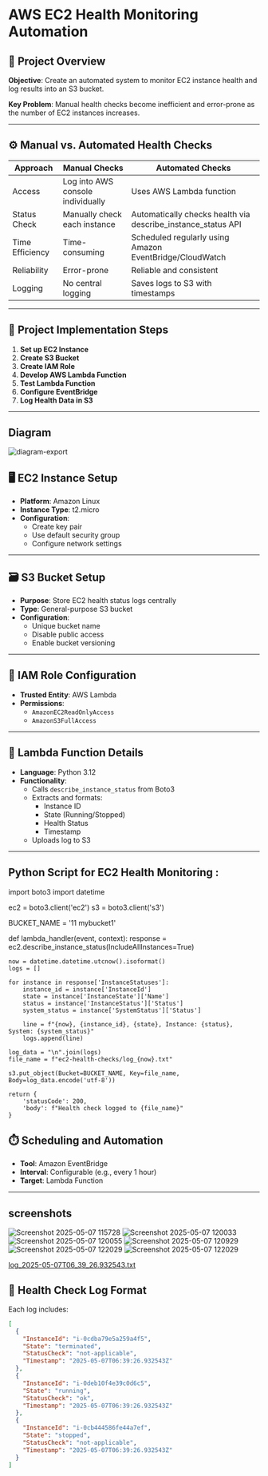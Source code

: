 

# AWS EC2 Health Monitoring Automation 

## 📌 Project Overview

**Objective**: Create an automated system to monitor EC2 instance health and log results into an S3 bucket.

**Key Problem**: Manual health checks become inefficient and error-prone as the number of EC2 instances increases.

---

## ⚙️ Manual vs. Automated Health Checks

| Approach        | Manual Checks                                  | Automated Checks                                      |
|----------------|------------------------------------------------|--------------------------------------------------------|
| Access          | Log into AWS console individually              | Uses AWS Lambda function                              |
| Status Check    | Manually check each instance                   | Automatically checks health via describe_instance_status API |
| Time Efficiency | Time-consuming                                 | Scheduled regularly using Amazon EventBridge/CloudWatch |
| Reliability     | Error-prone                                     | Reliable and consistent                              |
| Logging         | No central logging                              | Saves logs to S3 with timestamps                     |

---

## 🚀 Project Implementation Steps

1. **Set up EC2 Instance**
2. **Create S3 Bucket**
3. **Create IAM Role**
4. **Develop AWS Lambda Function**
5. **Test Lambda Function**
6. **Configure EventBridge**
7. **Log Health Data in S3**

---
## Diagram
![diagram-export](https://github.com/user-attachments/assets/d20c030d-d4ed-4f9b-9de0-63bcc1c674c4)


## 🖥️ EC2 Instance Setup

- **Platform**: Amazon Linux
- **Instance Type**: t2.micro
- **Configuration**:
  - Create key pair
  - Use default security group
  - Configure network settings

---

## 🗃️ S3 Bucket Setup

- **Purpose**: Store EC2 health status logs centrally
- **Type**: General-purpose S3 bucket
- **Configuration**:
  - Unique bucket name
  - Disable public access
  - Enable bucket versioning

---

## 🔐 IAM Role Configuration

- **Trusted Entity**: AWS Lambda
- **Permissions**:
  - `AmazonEC2ReadOnlyAccess`
  - `AmazonS3FullAccess`

---

## 🧠 Lambda Function Details

- **Language**: Python 3.12
- **Functionality**:
  - Calls `describe_instance_status` from Boto3
  - Extracts and formats:
    - Instance ID
    - State (Running/Stopped)
    - Health Status
    - Timestamp
  - Uploads log to S3

---
## Python Script for EC2 Health Monitoring :

import boto3
import datetime

ec2 = boto3.client('ec2')
s3 = boto3.client('s3')

BUCKET_NAME = '11 mybucket1'  

def lambda_handler(event, context):
    response = ec2.describe_instance_status(IncludeAllInstances=True)
    
    now = datetime.datetime.utcnow().isoformat()
    logs = []

    for instance in response['InstanceStatuses']:
        instance_id = instance['InstanceId']
        state = instance['InstanceState']['Name']
        status = instance['InstanceStatus']['Status']
        system_status = instance['SystemStatus']['Status']
        
        line = f"{now}, {instance_id}, {state}, Instance: {status}, System: {system_status}"
        logs.append(line)
    
    log_data = "\n".join(logs)
    file_name = f"ec2-health-checks/log_{now}.txt"

    s3.put_object(Bucket=BUCKET_NAME, Key=file_name, Body=log_data.encode('utf-8'))
    
    return {
        'statusCode': 200,
        'body': f"Health check logged to {file_name}"
    }
## ⏱️ Scheduling and Automation

- **Tool**: Amazon EventBridge
- **Interval**: Configurable (e.g., every 1 hour)
- **Target**: Lambda Function

---
## screenshots

![Screenshot 2025-05-07 115728](https://github.com/user-attachments/assets/0c65ba1f-f4a3-472a-8119-bc51614e81bd)
![Screenshot 2025-05-07 120033](https://github.com/user-attachments/assets/4bd9e88c-30f6-4077-9a0e-fdfafe0501a7)
![Screenshot 2025-05-07 120055](https://github.com/user-attachments/assets/64067363-bd9a-4404-85cc-98332ead7cfd)
![Screenshot 2025-05-07 120929](https://github.com/user-attachments/assets/8c8ce238-e181-4824-ab8f-b419e17ebd7e)
![Screenshot 2025-05-07 122029](https://github.com/user-attachments/assets/89090d60-2ae9-474f-9231-485aebe0fb96)
![Screenshot 2025-05-07 122029](https://github.com/user-attachments/assets/70db1d93-7e81-419e-821c-a27c4969de0f)

[log_2025-05-07T06_39_26.932543.txt](https://github.com/user-attachments/files/20080867/log_2025-05-07T06_39_26.932543.txt)
## 🧾 Health Check Log Format

Each log includes:

```json
[
  {
    "InstanceId": "i-0cdba79e5a259a4f5",
    "State": "terminated",
    "StatusCheck": "not-applicable",
    "Timestamp": "2025-05-07T06:39:26.932543Z"
  },
  {
    "InstanceId": "i-0deb10f4e39c0d6c5",
    "State": "running",
    "StatusCheck": "ok",
    "Timestamp": "2025-05-07T06:39:26.932543Z"
  },
  {
    "InstanceId": "i-0cb444586fe44a7ef",
    "State": "stopped",
    "StatusCheck": "not-applicable",
    "Timestamp": "2025-05-07T06:39:26.932543Z"
  }
]
